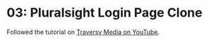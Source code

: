 # 03: Pluralsight Login Page Clone

Followed the tutorial on [Traversy Media on YouTube](https://www.youtube.com/watch?v=wIx1O5Y5EB4&ab_channel=TraversyMedia). 